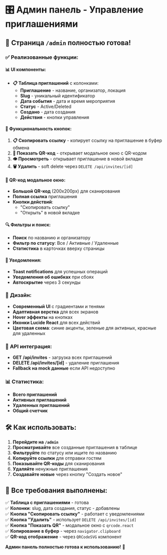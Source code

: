# 🎛️ Админ панель - Управление приглашениями

## 🚀 **Страница `/admin` полностью готова!**

### ✅ **Реализованные функции:**

#### 📊 **UI компоненты:**
- **📋 Таблица приглашений** с колонками:
  - **Приглашение** - название, организатор, локация
  - **Slug** - уникальный идентификатор
  - **Дата события** - дата и время мероприятия  
  - **Статус** - Active/Deleted
  - **Создано** - дата создания
  - **Действия** - кнопки управления

#### 🔧 **Функциональность кнопок:**
1. **📋 Скопировать ссылку** - копирует ссылку на приглашение в буфер обмена
2. **📱 Показать QR-код** - открывает модальное окно с QR-кодом
3. **👁️ Просмотреть** - открывает приглашение в новой вкладке
4. **🗑️ Удалить** - soft delete через `DELETE /api/invites/[id]`

#### 📱 **QR-код модальное окно:**
- **Большой QR-код** (200x200px) для сканирования
- **Полная ссылка** приглашения
- **Кнопки действий**:
  - "Скопировать ссылку" 
  - "Открыть" в новой вкладке

#### 🔍 **Фильтры и поиск:**
- **Поиск** по названию и организатору
- **Фильтр по статусу**: Все / Активные / Удаленные
- **Статистика** в карточках вверху страницы

#### 📢 **Уведомления:**
- **Toast notifications** для успешных операций
- **Уведомления об ошибках** при сбоях
- **Автоскрытие** через 3 секунды

### 🎨 **Дизайн:**
- **Современный UI** с градиентами и тенями
- **Адаптивная верстка** для всех экранов
- **Hover эффекты** на кнопках
- **Иконки Lucide React** для всех действий
- **Цветовая схема**: синие акценты, зеленые для активных, красные для удаленных

### 🔌 **API интеграция:**
- **GET /api/invites** - загрузка всех приглашений
- **DELETE /api/invites/[id]** - удаление приглашения  
- **Fallback на mock данные** если API недоступно

### 📊 **Статистика:**
- **Всего приглашений**
- **Активных приглашений** 
- **Удаленных приглашений**
- **Общий счетчик**

## 🛠️ **Как использовать:**

1. **Перейдите на `/admin`**
2. **Просматривайте** все созданные приглашения в таблице
3. **Фильтруйте** по статусу или ищите по названию
4. **Копируйте ссылки** для отправки гостям
5. **Показывайте QR-коды** для сканирования
6. **Удаляйте** ненужные приглашения
7. **Создавайте новые** через кнопку "Создать новое"

## 🎯 **Все требования выполнены:**

✅ **Таблица с приглашениями** - готова  
✅ **Колонки**: slug, дата создания, статус - добавлены  
✅ **Кнопка "Скопировать ссылку"** - работает с уведомлениями  
✅ **Кнопка "Удалить"** - использует `DELETE /api/invites/[id]`  
✅ **Кнопка "Показать QR"** - модальное окно с `qrcode.react`  
✅ **Копирование в буфер** - через `navigator.clipboard`  
✅ **QR-код отображение** - через `QRCodeSVG` компонент  

**Админ панель полностью готова к использованию!** 🎉
